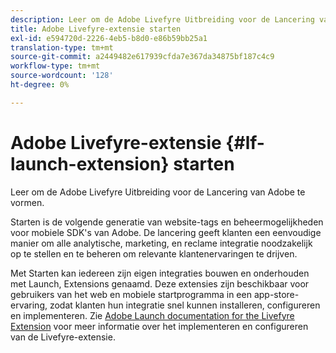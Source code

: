 ```yaml
---
description: Leer om de Adobe Livefyre Uitbreiding voor de Lancering van Adobe te vormen.
title: Adobe Livefyre-extensie starten
exl-id: e594720d-2226-4eb5-b8d0-e86b59bb25a1
translation-type: tm+mt
source-git-commit: a2449482e617939cfda7e367da34875bf187c4c9
workflow-type: tm+mt
source-wordcount: '128'
ht-degree: 0%

---
```


# Adobe Livefyre-extensie {#lf-launch-extension} starten

Leer om de Adobe Livefyre Uitbreiding voor de Lancering van Adobe te vormen.

Starten is de volgende generatie van website-tags en beheermogelijkheden voor mobiele SDK&#39;s van Adobe. De lancering geeft klanten een eenvoudige manier om alle analytische, marketing, en reclame integratie noodzakelijk op te stellen en te beheren om relevante klantenervaringen te drijven.

Met Starten kan iedereen zijn eigen integraties bouwen en onderhouden met Launch, Extensions genaamd. Deze extensies zijn beschikbaar voor gebruikers van het web en mobiele startprogramma in een app-store-ervaring, zodat klanten hun integratie snel kunnen installeren, configureren en implementeren. Zie [Adobe Launch documentation for the Livefyre Extension](https://docs.adobelaunch.com/extension-reference/web/adobe-livefyre-extension) voor meer informatie over het implementeren en configureren van de Livefyre-extensie.
